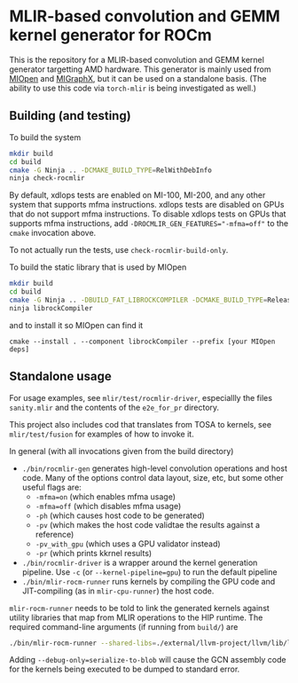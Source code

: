 # MLIR-based convolution and GEMM kernel generator for ROCm

This is the repository for a MLIR-based convolution and GEMM kernel generator
targetting AMD hardware. This generator is mainly used from
[MIOpen](https://github.com/ROCmSoftwarePlatform/MIOpen/)
and [MIGraphX](https://github.com/ROCmSoftwarePlatform/AMDMIGraphX),
but it can be used on a standalone basis. (The ability to use this code via
`torch-mlir` is being investigated as well.)

## Building (and testing)
To build the system

```sh
mkdir build
cd build
cmake -G Ninja .. -DCMAKE_BUILD_TYPE=RelWithDebInfo
ninja check-rocmlir
```

By default, xdlops tests are enabled on MI-100, MI-200, and any other system
that supports mfma instructions.
xdlops tests are disabled on GPUs that do not support mfma instructions.
To disable xdlops tests on GPUs that supports mfma instructions, 
add `-DROCMLIR_GEN_FEATURES="-mfma=off"` to the `cmake` invocation above.

To not actually run the tests, use `check-rocmlir-build-only`.

To build the static library that is used by MIOpen
```sh
mkdir build
cd build
cmake -G Ninja .. -DBUILD_FAT_LIBROCKCOMPILER -DCMAKE_BUILD_TYPE=Release
ninja librockCompiler
```


and to install it so MIOpen can find it
```
cmake --install . --component librockCompiler --prefix [your MIOpen deps]
```

## Standalone usage

For usage examples, see `mlir/test/rocmlir-driver`, especiallly the files
`sanity.mlir` and the contents of the `e2e_for_pr` directory.

This project also includes cod that translates from TOSA to kernels, see
`mlir/test/fusion` for examples of how to invoke it.

In general (with all invocations given from the build directory)
- `./bin/rocmlir-gen` generates high-level convolution operations and
  host code. Many of the options control data layout, size, etc, but some other
  useful flags are:
    - `-mfma=on` (which enables mfma usage)
    - `-mfma=off` (which disables mfma usage)
    - `-ph` (which causes host code to be generated)
    - `-pv` (which makes the host code validtae the results against a reference)
    - `-pv_with_gpu` (which uses a GPU validator instead)
    - `-pr` (which prints kkrnel results)
- `./bin/rocmlir-driver` is a wrapper around the kernel generation pipeline.
  Use `-c` (or `--kernel-pipeline=gpu`) to run the default pipeline
- `./bin/mlir-rocm-runner` runs kernels by compiling the GPU code and
  JIT-compiling (as in `mlir-cpu-runner`) the host code.

`mlir-rocm-runner` needs to be told to link the generated kernels against utility
libraries that map from MLIR operations to the HIP runtime.
The required command-line arguments (if running from `build/`) are

```sh
./bin/mlir-rocm-runner --shared-libs=./external/llvm-project/llvm/lib/libmlir_rocm_runtime.so,./lib/libconv-validation-wrappers.so,./external/llvm-project/llvm/lib/libmlir_runner_utils.so --entry-point-result=void
```

Adding `--debug-only=serialize-to-blob` will cause the GCN assembly code for the
kernels being executed to be dumped to standard error.
